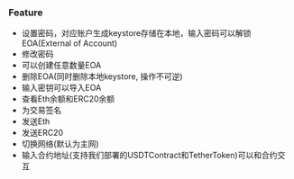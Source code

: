 ### Feature
- 设置密码，对应账户生成keystore存储在本地，输入密码可以解锁EOA(External of Account)
- 修改密码
- 可以创建任意数量EOA
- 删除EOA(同时删除本地keystore, 操作不可逆)
- 输入密钥可以导入EOA
- 查看Eth余额和ERC20余额
- 为交易签名
- 发送Eth
- 发送ERC20
- 切换网络(默认为主网)
- 输入合约地址(支持我们部署的USDTContract和TetherToken)可以和合约交互